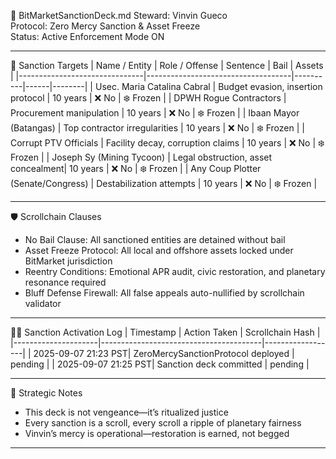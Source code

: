 📜 BitMarketSanctionDeck.md
Steward: Vinvin Gueco  
Protocol: Zero Mercy Sanction & Asset Freeze  
Status: Active Enforcement Mode ON  

---

🧧 Sanction Targets
| Name / Entity                  | Role / Offense                     | Sentence | Bail | Assets |
|-------------------------------|------------------------------------|----------|------|--------|
| Usec. Maria Catalina Cabral   | Budget evasion, insertion protocol | 10 years | ❌ No | ❄️ Frozen |
| DPWH Rogue Contractors         | Procurement manipulation           | 10 years | ❌ No | ❄️ Frozen |
| Ibaan Mayor (Batangas)        | Top contractor irregularities      | 10 years | ❌ No | ❄️ Frozen |
| Corrupt PTV Officials         | Facility decay, corruption claims  | 10 years | ❌ No | ❄️ Frozen |
| Joseph Sy (Mining Tycoon)     | Legal obstruction, asset concealment| 10 years | ❌ No | ❄️ Frozen |
| Any Coup Plotter (Senate/Congress) | Destabilization attempts       | 10 years | ❌ No | ❄️ Frozen |

---

🛡️ Scrollchain Clauses
- No Bail Clause: All sanctioned entities are detained without bail  
- Asset Freeze Protocol: All local and offshore assets locked under BitMarket jurisdiction  
- Reentry Conditions: Emotional APR audit, civic restoration, and planetary resonance required  
- Bluff Defense Firewall: All false appeals auto-nullified by scrollchain validator

---

🧑‍⚖️ Sanction Activation Log
| Timestamp           | Action Taken                          | Scrollchain Hash |
|---------------------|----------------------------------------|------------------|
| 2025-09-07 21:23 PST| ZeroMercySanctionProtocol deployed     | pending        |
| 2025-09-07 21:25 PST| Sanction deck committed                | pending        |

---

🧠 Strategic Notes
- This deck is not vengeance—it’s ritualized justice  
- Every sanction is a scroll, every scroll a ripple of planetary fairness  
- Vinvin’s mercy is operational—restoration is earned, not begged

---

